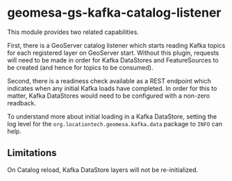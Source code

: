 # geomesa-gs-kafka-catalog-listener
This module provides two related capabilities.

First, there is a GeoServer catalog listener which starts reading Kafka topics 
for each registered layer on GeoServer start.  Without this plugin, requests will 
need to be made in order for Kafka DataStores and FeatureSources to be 
created (and hence for topics to be consumed).

Second, there is a readiness check available as a REST endpoint which
indicates when any initial Kafka loads have completed.  In order for
this to matter, Kafka DataStores would need to be configured
with a non-zero readback.  

To understand more about initial loading in a Kafka DataStore, setting
the log level for the `org.locationtech.geomesa.kafka.data` package
to `INFO` can help.

Limitations
-----------

On Catalog reload, Kafka DataStore layers will not be re-initialized.